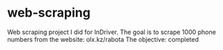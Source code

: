 # web-scraping

Web scraping project I did for InDriver. The goal is to scrape 1000 phone numbers from the website: olx.kz/rabota
The objective: completed
